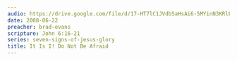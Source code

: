 ```yaml
---
audio: https://drive.google.com/file/d/17-HT7lC1JVdbSaHsAi6-5MYinN3KRlET/view
date: 2008-06-22
preacher: brad-evans
scripture: John 6:16-21
series: seven-signs-of-jesus-glory
title: It Is I! Do Not Be Afraid
---
```

